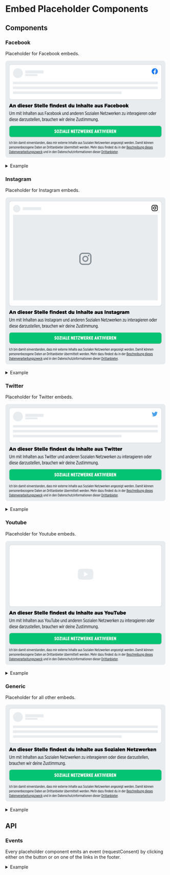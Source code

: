 # Embed Placeholder Components

## Components

### Facebook

Placeholder for Facebook embeds.

<p>
  <img src="../../../../docs/embed-placeholder-facebook.png" alt="Embed placeholder Facebook" width="500" />
</p>

<details>
<summary>Example</summary>

```javascript
<template>
  <embed-placeholder-facebook></embed-placeholder-facebook>
</template>

<script>
import { EmbedPlaceholderFacebook } from '@spring-media/red-sourcepoint-cmp/dist/esm/vue/EmbedPlaceholder';

export default {
  components: { EmbedPlaceholderFacebook },
};
</script>

<style lang="scss">
@import '~@spring-media/red-sourcepoint-cmp/dist/esm/vue/EmbedPlaceholder.css';
</style>
```
</details>

### Instagram

Placeholder for Instagram embeds.

<p>
  <img src="../../../../docs/embed-placeholder-instagram.png" alt="Embed placeholder Instagram" width="500" />
</p>

<details>
<summary>Example</summary>

```javascript
<template>
  <embed-placeholder-instagram></embed-placeholder-instagram>
</template>

<script>
import { EmbedPlaceholderInstagram } from '@spring-media/red-sourcepoint-cmp/dist/esm/vue/EmbedPlaceholder';

export default {
  components: { EmbedPlaceholderInstagram },
};
</script>

<style lang="scss">
@import '~@spring-media/red-sourcepoint-cmp/dist/esm/vue/EmbedPlaceholder.css';
</style>
```
</details>

### Twitter

Placeholder for Twitter embeds.

<p>
  <img src="../../../../docs/embed-placeholder-twitter.png" alt="Embed placeholder Twitter" width="500" />
</p>

<details>
<summary>Example</summary>

```javascript
<template>
  <embed-placeholder-twitter></embed-placeholder-twitter>
</template>

<script>
import { EmbedPlaceholderTwitter } from '@spring-media/red-sourcepoint-cmp/dist/esm/vue/EmbedPlaceholder';

export default {
  components: { EmbedPlaceholderTwitter },
};
</script>

<style lang="scss">
@import '~@spring-media/red-sourcepoint-cmp/dist/esm/vue/EmbedPlaceholder.css';
</style>
```
</details>

### Youtube

Placeholder for Youtube embeds.

<p>
  <img src="../../../../docs/embed-placeholder-youtube.png" alt="Embed placeholder Youtube" width="500" />
</p>

<details>
<summary>Example</summary>

```javascript
<template>
  <embed-placeholder-youtube></embed-placeholder-youtube>
</template>

<script>
import { EmbedPlaceholderYoutube } from '@spring-media/red-sourcepoint-cmp/dist/esm/vue/EmbedPlaceholder';

export default {
  components: { EmbedPlaceholderYoutube },
};
</script>

<style lang="scss">
@import '~@spring-media/red-sourcepoint-cmp/dist/esm/vue/EmbedPlaceholder.css';
</style>
```
</details>

### Generic

Placeholder for all other embeds.

<p>
  <img src="../../../../docs/embed-placeholder-generic.png" alt="Embed placeholder Generic" width="500" />
</p>

<details>
<summary>Example</summary>

```javascript
<template>
  <embed-placeholder></embed-placeholder>
</template>

<script>
import { EmbedPlaceholder } from '@spring-media/red-sourcepoint-cmp/dist/esm/vue/EmbedPlaceholder';

export default {
  components: { EmbedPlaceholder },
};
</script>

<style lang="scss">
@import '~@spring-media/red-sourcepoint-cmp/dist/esm/vue/EmbedPlaceholder.css';
</style>
```
</details>

## API

### Events

Every placeholder component emits an event (requestConsent) by clicking either on the button or on one of the links in the footer.

<details>
<summary>Example</summary>

```javascript
<template>
  <embed-placeholder  @requestConsent="onRequestConsent()"></embed-placeholder>
</template>

<script>
import { EmbedPlaceholder } from '@spring-media/red-sourcepoint-cmp/dist/esm/vue/EmbedPlaceholder';

export default {
  components: { EmbedPlaceholder },
  methods: {
    onRequestConsent() {
      console.log("request consent");
    },
  },
};
</script>

<style lang="scss">
@import '~@spring-media/red-sourcepoint-cmp/dist/esm/vue/EmbedPlaceholder.css';
</style>
```
</details>
